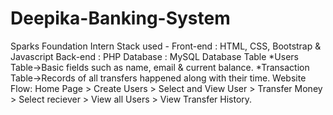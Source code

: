 # Deepika-Banking-System
Sparks Foundation Intern 
Stack used - Front-end : HTML, CSS, Bootstrap & Javascript
Back-end : PHP Database : MySQL
Database Table
*Users Table->Basic fields such as name, email & current balance.
*Transaction Table->Records of all transfers happened along with their time.
Website Flow:
 Home Page > Create Users > Select and View User > Transfer Money > Select reciever > View all Users > View Transfer History.
